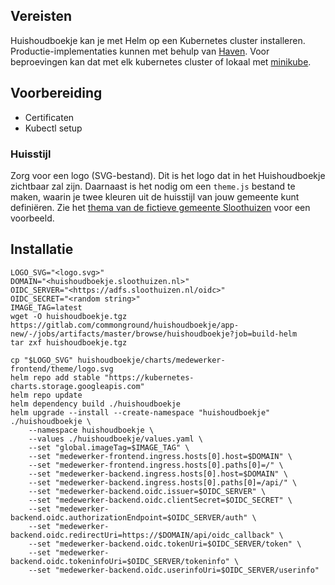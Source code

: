 ## Vereisten
Huishoudboekje kan je met Helm op een Kubernetes cluster installeren.
Productie-implementaties kunnen met behulp van [Haven](https://haven.commonground.nl).
Voor beproevingen kan dat met elk kubernetes cluster of lokaal met [minikube](./local-development).

## Voorbereiding
- Certificaten
- Kubectl setup

### Huisstijl
Zorg voor een logo (SVG-bestand). Dit is het logo dat in het Huishoudboekje zichtbaar zal zijn. 
Daarnaast is het nodig om een `theme.js` bestand te maken, waarin je twee kleuren uit de huisstijl van jouw gemeente kunt 
definiëren. Zie het [thema van de fictieve gemeente Sloothuizen](../frontend/theme/sloothuizen/theme.js) voor een voorbeeld.

## Installatie
```shell script
LOGO_SVG="<logo.svg>"
DOMAIN="<huishoudboekje.sloothuizen.nl>"
OIDC_SERVER="<https://adfs.sloothuizen.nl/oidc>"
OIDC_SECRET="<random string>"
IMAGE_TAG=latest
wget -O huishoudboekje.tgz https://gitlab.com/commonground/huishoudboekje/app-new/-/jobs/artifacts/master/browse/huishoudboekje?job=build-helm
tar zxf huishoudboekje.tgz
 
cp "$LOGO_SVG" huishoudboekje/charts/medewerker-frontend/theme/logo.svg
helm repo add stable "https://kubernetes-charts.storage.googleapis.com"
helm repo update
helm dependency build ./huishoudboekje
helm upgrade --install --create-namespace "huishoudboekje" ./huishoudboekje \
    --namespace huishoudboekje \
    --values ./huishoudboekje/values.yaml \
    --set "global.imageTag=$IMAGE_TAG" \
    --set "medewerker-frontend.ingress.hosts[0].host=$DOMAIN" \
    --set "medewerker-frontend.ingress.hosts[0].paths[0]=/" \
    --set "medewerker-backend.ingress.hosts[0].host=$DOMAIN" \
    --set "medewerker-backend.ingress.hosts[0].paths[0]=/api/" \
    --set "medewerker-backend.oidc.issuer=$OIDC_SERVER" \
    --set "medewerker-backend.oidc.clientSecret=$OIDC_SECRET" \
    --set "medewerker-backend.oidc.authorizationEndpoint=$OIDC_SERVER/auth" \
    --set "medewerker-backend.oidc.redirectUri=https://$DOMAIN/api/oidc_callback" \
    --set "medewerker-backend.oidc.tokenUri=$OIDC_SERVER/token" \
    --set "medewerker-backend.oidc.tokeninfoUri=$OIDC_SERVER/tokeninfo" \
    --set "medewerker-backend.oidc.userinfoUri=$OIDC_SERVER/userinfo"

```

